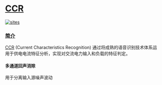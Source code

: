 ﻿# [CCR](https://github.com/OS-Q/CCR)

[![sites](http://182.61.61.133/link/resources/OSQ.png)](http://www.OS-Q.com)
### [简介](http://WWW.OS-Q.COM/CCR)

[CCR](http://WWW.OS-Q.COM/CCR) (Current Characteristics Recognition) 通过将成熟的语音识别技术体系运用于供电电流特征分析，实现对交流电力输入和负载的特征判定。


#### 多通道回声消除

用于分离输入源噪声波动
